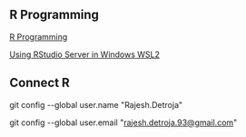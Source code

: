 ## R Programming

[R Programming](https://www.coursera.org/learn/r-programming)

[Using RStudio Server in Windows WSL2](https://support.rstudio.com/hc/en-us/articles/360049776974-Using-RStudio-Server-in-Windows-WSL2)


## Connect R
git config --global user.name "Rajesh.Detroja"

git config --global user.email "rajesh.detroja.93@gmail.com"
